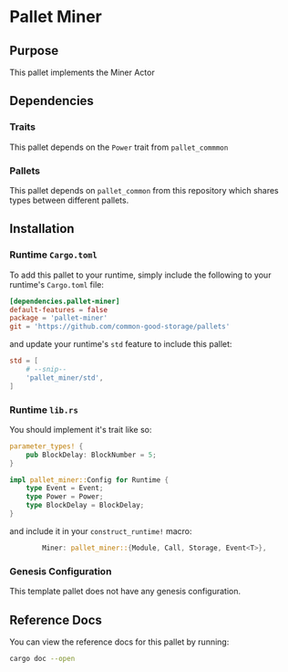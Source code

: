 # Pallet Miner

## Purpose

This pallet implements the Miner Actor

## Dependencies

### Traits

This pallet depends on the `Power` trait from `pallet_commmon`

### Pallets

This pallet depends on `pallet_common` from this repository which shares types between different pallets.

## Installation

### Runtime `Cargo.toml`

To add this pallet to your runtime, simply include the following to your runtime's `Cargo.toml` file:

```TOML
[dependencies.pallet-miner]
default-features = false
package = 'pallet-miner'
git = 'https://github.com/common-good-storage/pallets'
```

and update your runtime's `std` feature to include this pallet:

```TOML
std = [
    # --snip--
    'pallet_miner/std',
]
```

### Runtime `lib.rs`

You should implement it's trait like so:

```rust
parameter_types! {
    pub BlockDelay: BlockNumber = 5;
}

impl pallet_miner::Config for Runtime {
    type Event = Event;
    type Power = Power;
    type BlockDelay = BlockDelay;
}

```

and include it in your `construct_runtime!` macro:

```rust
        Miner: pallet_miner::{Module, Call, Storage, Event<T>},

```

### Genesis Configuration

This template pallet does not have any genesis configuration.

## Reference Docs

You can view the reference docs for this pallet by running:

```sh
cargo doc --open
```

